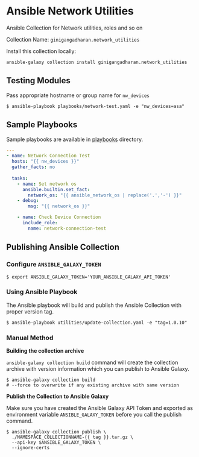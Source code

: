 # Ansible Network Utilities

Ansible Collection for Network utilities, roles and so on

Collection Name: `ginigangadharan.network_utilities`

Install this collection locally:

```shell
ansible-galaxy collection install ginigangadharan.network_utilities
```

## Testing Modules

Pass appropriate hostname or group name for `nw_devices`

```shell
$ ansible-playbook playbooks/network-test.yaml -e "nw_devices=asa"
```

## Sample Playbooks

Sample playbooks are available in [playbooks](playbooks) directory.

```yaml
---
- name: Network Connection Test
  hosts: "{{ nw_devices }}"
  gather_facts: no
  
  tasks:
    - name: Set network os
      ansible.builtin.set_fact:
        network_os: "{{ ansible_network_os | replace('.','-') }}"
    - debug:
        msg: "{{ network_os }}"

    - name: Check Device Connection
      include_role:
        name: network-connection-test
```
## Publishing Ansible Collection

### Configure `ANSIBLE_GALAXY_TOKEN`

```shell
$ export ANSIBLE_GALAXY_TOKEN='YOUR_ANSIBLE_GALAXY_API_TOKEN'
```
### Using Ansible Playbook

The Ansible playbook will build and publish the Ansible Collection with proper version tag. 

```shell
$ ansible-playbook utilities/update-collection.yaml -e "tag=1.0.10"
```

### Manual Method


**Building the collection archive**

`ansible-galaxy collection build` command will create the collection archive with version information which you can publish to Ansible Galaxy.

```shell
$ ansible-galaxy collection build
# --force to overwrite if any existing archive with same version 
```

**Publish the Collection to Ansible Galaxy**

Make sure you have created the Ansible Galaxy API Token and exported as environment variable `ANSIBLE_GALAXY_TOKEN` before you call the publish command.

```shell
$ ansible-galaxy collection publish \
  ./NAMESPACE_COLLECTIONNAME-{{ tag }}.tar.gz \
  --api-key $ANSIBLE_GALAXY_TOKEN \
  --ignore-certs
```
